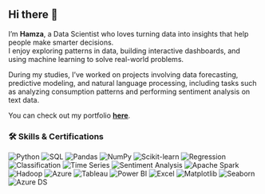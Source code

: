 ## Hi there 👋

I’m **Hamza**, a Data Scientist who loves turning data into insights that help people make smarter decisions.  
I enjoy exploring patterns in data, building interactive dashboards, and using machine learning to solve real-world problems.  

During my studies, I’ve worked on projects involving data forecasting, predictive modeling, and natural language processing, including tasks such as analyzing consumption patterns and performing sentiment analysis on text data.

You can check out my portfolio [**here**](https://hamzamsalah.github.io/#).  

### 🛠️ Skills & Certifications
![Python](https://img.shields.io/badge/Python-3776AB?style=for-the-badge&logo=python&logoColor=white)
![SQL](https://img.shields.io/badge/SQL-025E8C?style=for-the-badge&logo=postgresql&logoColor=white)
![Pandas](https://img.shields.io/badge/Pandas-150458?style=for-the-badge)
![NumPy](https://img.shields.io/badge/NumPy-013243?style=for-the-badge)
![Scikit-learn](https://img.shields.io/badge/Scikit--learn-F7931E?style=for-the-badge)
![Regression](https://img.shields.io/badge/Regression-4B8BBE?style=for-the-badge)
![Classification](https://img.shields.io/badge/Classification-FFD43B?style=for-the-badge)
![Time Series](https://img.shields.io/badge/Time%20Series-306998?style=for-the-badge)
![Sentiment Analysis](https://img.shields.io/badge/Sentiment%20Analysis-FF6F00?style=for-the-badge)
![Apache Spark](https://img.shields.io/badge/Apache%20Spark-E25A1C?style=for-the-badge&logo=apachespark&logoColor=white)
![Hadoop](https://img.shields.io/badge/Hadoop-FFCC00?style=for-the-badge&logo=apachehadoop&logoColor=black)
![Azure](https://img.shields.io/badge/Azure-0089D6?style=for-the-badge&logo=microsoftazure&logoColor=white)
![Tableau](https://img.shields.io/badge/Tableau-E97627?style=for-the-badge&logo=tableau&logoColor=white)
![Power BI](https://img.shields.io/badge/Power%20BI-F2C811?style=for-the-badge&logo=powerbi&logoColor=black)
![Excel](https://img.shields.io/badge/Excel-217346?style=for-the-badge&logo=microsoft-excel&logoColor=white)
![Matplotlib](https://img.shields.io/badge/Matplotlib-11557C?style=for-the-badge)
![Seaborn](https://img.shields.io/badge/Seaborn-0099CC?style=for-the-badge)
![Azure DS](https://img.shields.io/badge/Microsoft%20Azure%20Data%20Scientist-0078D7?style=for-the-badge)
